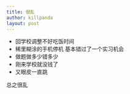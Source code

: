 ```yaml
---
title: 很乱
author: killpanda
layout: post
---
```

*   回学校调整不好吃饭时间
*   稀里糊涂的手机停机 基本错过了一个实习机会
*   做题做多少错多少
*   刚来学校就没钱了
*   又眼皮一直跳

总之很乱
